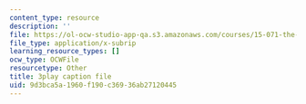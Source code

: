 ```yaml
---
content_type: resource
description: ''
file: https://ol-ocw-studio-app-qa.s3.amazonaws.com/courses/15-071-the-analytics-edge-spring-2017/9d3bca5a1960f190c36936ab27120445_98cyATFdwIk.srt
file_type: application/x-subrip
learning_resource_types: []
ocw_type: OCWFile
resourcetype: Other
title: 3play caption file
uid: 9d3bca5a-1960-f190-c369-36ab27120445
---
```

